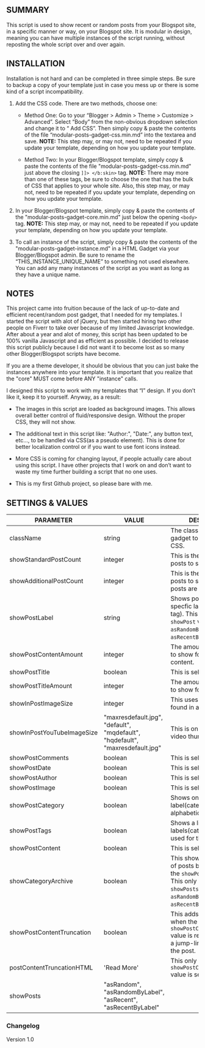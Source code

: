## SUMMARY ##

This script is used to show recent or random posts from your Blogspot site, in a specific manner or way, on your Blogspot site. It is modular in design, meaning you can have multiple instances of the script running, without reposting the whole script over and over again. 

## INSTALLATION ##

Installation is not hard and can be completed in three simple steps. Be sure to backup a copy of your template just in case you mess up or there is some kind of a script incompatibility.

1. Add the CSS code. There are two methods, choose one:

   - Method One: Go to your “Blogger > Admin > Theme > Customize > Advanced”. Select “Body” from the non-obvious dropdown selection and change it to “ Add CSS”. Then simply copy & paste the contents of the file “modular-posts-gadget-css.min.md” into the textarea and save. **NOTE:** This step may, or may not, need to be repeated if you update your template, depending on how you update your template.

   - Method Two: In your Blogger/Blogspot template, simply copy & paste the contents of the file "modular-posts-gadget-css.min.md" just above the closing `]]> </b:skin>` tag. **NOTE:** There may more than one of these tags, be sure to choose the one that has the bulk of CSS that applies to your whole site. Also, this step may, or may not, need to be repeated if you update your template, depending on how you update your template.

2. In your Blogger/Blogspot template, simply copy & paste the contents of the "modular-posts-gadget-core.min.md" just below the opening `<body>` tag. **NOTE:** This step may, or may not, need to be repeated if you update your template, depending on how you update your template.


3. To call an instance of the script, simply copy & paste the contents of the "modular-posts-gadget-instance.md" in a HTML Gadget via your Blogger/Blogspot admin. Be sure to rename the “THIS_INSTANCE_UNIQUE_NAME” to something not used elsewhere. You can add any many instances of the script as you want as long as they have a unique name.

## NOTES ##
This project came into fruition because of the lack of up-to-date and efficient recent/random post gadget, that I needed for my templates. I started the script with alot of jQuery, but then started hiring two other people on Fiverr to take over because of my limited Javascript knowledge. After about a year and alot of money, this script has been updated to be 100% vanilla Javascript and as efficient as possible. I decided to release this script publicly because I did not want it to become lost as so many other Blogger/Blogspot scripts have become.

If you are a theme developer, it should be obvious that you can just bake the instances anywhere into your template. It is important that you realize that the "core" MUST come before ANY "instance" calls.

I designed this script to work with my templates that “I” design. If you don’t like it, keep it to yourself. Anyway, as a result: 

* The images in this script are loaded as background images. This allows overall better control of fluid/responsive design. Without the proper CSS, they will not show.

* The additional text in this script like: "Author:", "Date:", any button text, etc…, to be handled via CSS(as a pseudo element). This is done for better localization control or if you want to use font icons instead.

* More CSS is coming for changing layout, if people actually care about using this script. I have other projects that I work on and don’t want to waste my time further building a script that no one uses.

* This is my first Github project, so please bare with me.

## SETTINGS & VALUES ##
PARAMETER|VALUE|DESCRIPTION
-------|-------|-------
className|string|The class name of the gadget to be styled by CSS.
showStandardPostCount|integer|This is the number of posts to show.
showAdditionalPostCount|integer|This is the number of posts to show if more posts are loaded via Ajax.
showPostLabel|string|Shows posts that have a specfic label(category or tag). This only works with `showPost` values: `asRandomByLabel` or `asRecentByLabel`.
showPostContentAmount|integer|The amount of characters to show for the post content.
showPostTitle|boolean|This is self-explanatory.
showPostTitleAmount|integer|The amount of characters to show for the post title.
showInPostImageSize|integer|This uses the first image found in a post.
showInPostYouTubeImageSize|"maxresdefault.jpg", "default", "mqdefault", "hqdefault", "maxresdefault.jpg"|This is only for YouTube video thumbnail size.
showPostComments|boolean|This is self-explanatory.
showPostDate|boolean|This is self-explanatory.
showPostAuthor|boolean|This is self-explanatory.
showPostImage|boolean|This is self-explanatory.
showPostCategory|boolean|Shows only first label(category or tag) alphabetically.
showPostTags|boolean|Shows a list of all labels(category or tags) used for the post.
showPostContent|boolean|This is self-explanatory.
showCategoryArchive|boolean|This shows a link to a list of posts by label equal to the `showPostLabel` value. This only shows if the `showPosts` value is equal to `asRandomByLabel` or `asRecentByLabel`.
showPostContentTruncation|boolean|This adds an ellipsis(...) when the `showPostContentAmount` value is reached, or when a jump-link is detected in the post.
postContentTruncationHTML|'Read More'|This only shows if the `showPostContentTruncation` value is set to `true`. 
showPosts|"asRandom", "asRandomByLabel", "asRecent", "asRecentByLabel"|

### Changelog ###
Version 1.0
